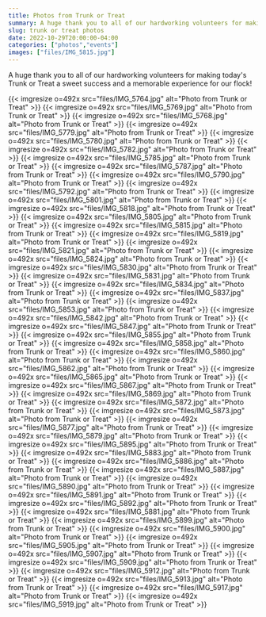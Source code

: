 ```yaml
--- 
title: Photos from Trunk or Treat
summary: A huge thank you to all of our hardworking volunteers for making Trunk or Treat successful!
slug: trunk or treat photos
date: 2022-10-29T20:00:00-04:00
categories: ["photos","events"]
images: ["files/IMG_5815.jpg"]
---
```


A huge thank you to all of our hardworking volunteers for making today's Trunk or Treat a sweet success and a memorable experience for our flock!

{{< imgresize o=492x src="files/IMG_5764.jpg" alt="Photo from Trunk or Treat" >}}
{{< imgresize o=492x src="files/IMG_5769.jpg" alt="Photo from Trunk or Treat" >}}
{{< imgresize o=492x src="files/IMG_5768.jpg" alt="Photo from Trunk or Treat" >}}
{{< imgresize o=492x src="files/IMG_5779.jpg" alt="Photo from Trunk or Treat" >}}
{{< imgresize o=492x src="files/IMG_5780.jpg" alt="Photo from Trunk or Treat" >}}
{{< imgresize o=492x src="files/IMG_5782.jpg" alt="Photo from Trunk or Treat" >}}
{{< imgresize o=492x src="files/IMG_5785.jpg" alt="Photo from Trunk or Treat" >}}
{{< imgresize o=492x src="files/IMG_5787.jpg" alt="Photo from Trunk or Treat" >}}
{{< imgresize o=492x src="files/IMG_5790.jpg" alt="Photo from Trunk or Treat" >}}
{{< imgresize o=492x src="files/IMG_5792.jpg" alt="Photo from Trunk or Treat" >}}
{{< imgresize o=492x src="files/IMG_5801.jpg" alt="Photo from Trunk or Treat" >}}
{{< imgresize o=492x src="files/IMG_5818.jpg" alt="Photo from Trunk or Treat" >}}
{{< imgresize o=492x src="files/IMG_5805.jpg" alt="Photo from Trunk or Treat" >}}
{{< imgresize o=492x src="files/IMG_5815.jpg" alt="Photo from Trunk or Treat" >}}
{{< imgresize o=492x src="files/IMG_5819.jpg" alt="Photo from Trunk or Treat" >}}
{{< imgresize o=492x src="files/IMG_5821.jpg" alt="Photo from Trunk or Treat" >}}
{{< imgresize o=492x src="files/IMG_5824.jpg" alt="Photo from Trunk or Treat" >}}
{{< imgresize o=492x src="files/IMG_5830.jpg" alt="Photo from Trunk or Treat" >}}
{{< imgresize o=492x src="files/IMG_5831.jpg" alt="Photo from Trunk or Treat" >}}
{{< imgresize o=492x src="files/IMG_5834.jpg" alt="Photo from Trunk or Treat" >}}
{{< imgresize o=492x src="files/IMG_5837.jpg" alt="Photo from Trunk or Treat" >}}
{{< imgresize o=492x src="files/IMG_5853.jpg" alt="Photo from Trunk or Treat" >}}
{{< imgresize o=492x src="files/IMG_5842.jpg" alt="Photo from Trunk or Treat" >}}
{{< imgresize o=492x src="files/IMG_5847.jpg" alt="Photo from Trunk or Treat" >}}
{{< imgresize o=492x src="files/IMG_5855.jpg" alt="Photo from Trunk or Treat" >}}
{{< imgresize o=492x src="files/IMG_5858.jpg" alt="Photo from Trunk or Treat" >}}
{{< imgresize o=492x src="files/IMG_5860.jpg" alt="Photo from Trunk or Treat" >}}
{{< imgresize o=492x src="files/IMG_5862.jpg" alt="Photo from Trunk or Treat" >}}
{{< imgresize o=492x src="files/IMG_5865.jpg" alt="Photo from Trunk or Treat" >}}
{{< imgresize o=492x src="files/IMG_5867.jpg" alt="Photo from Trunk or Treat" >}}
{{< imgresize o=492x src="files/IMG_5869.jpg" alt="Photo from Trunk or Treat" >}}
{{< imgresize o=492x src="files/IMG_5872.jpg" alt="Photo from Trunk or Treat" >}}
{{< imgresize o=492x src="files/IMG_5873.jpg" alt="Photo from Trunk or Treat" >}}
{{< imgresize o=492x src="files/IMG_5877.jpg" alt="Photo from Trunk or Treat" >}}
{{< imgresize o=492x src="files/IMG_5879.jpg" alt="Photo from Trunk or Treat" >}}
{{< imgresize o=492x src="files/IMG_5895.jpg" alt="Photo from Trunk or Treat" >}}
{{< imgresize o=492x src="files/IMG_5883.jpg" alt="Photo from Trunk or Treat" >}}
{{< imgresize o=492x src="files/IMG_5886.jpg" alt="Photo from Trunk or Treat" >}}
{{< imgresize o=492x src="files/IMG_5887.jpg" alt="Photo from Trunk or Treat" >}}
{{< imgresize o=492x src="files/IMG_5890.jpg" alt="Photo from Trunk or Treat" >}}
{{< imgresize o=492x src="files/IMG_5891.jpg" alt="Photo from Trunk or Treat" >}}
{{< imgresize o=492x src="files/IMG_5892.jpg" alt="Photo from Trunk or Treat" >}}
{{< imgresize o=492x src="files/IMG_5881.jpg" alt="Photo from Trunk or Treat" >}}
{{< imgresize o=492x src="files/IMG_5899.jpg" alt="Photo from Trunk or Treat" >}}
{{< imgresize o=492x src="files/IMG_5900.jpg" alt="Photo from Trunk or Treat" >}}
{{< imgresize o=492x src="files/IMG_5905.jpg" alt="Photo from Trunk or Treat" >}}
{{< imgresize o=492x src="files/IMG_5907.jpg" alt="Photo from Trunk or Treat" >}}
{{< imgresize o=492x src="files/IMG_5909.jpg" alt="Photo from Trunk or Treat" >}}
{{< imgresize o=492x src="files/IMG_5912.jpg" alt="Photo from Trunk or Treat" >}}
{{< imgresize o=492x src="files/IMG_5913.jpg" alt="Photo from Trunk or Treat" >}}
{{< imgresize o=492x src="files/IMG_5917.jpg" alt="Photo from Trunk or Treat" >}}
{{< imgresize o=492x src="files/IMG_5919.jpg" alt="Photo from Trunk or Treat" >}}